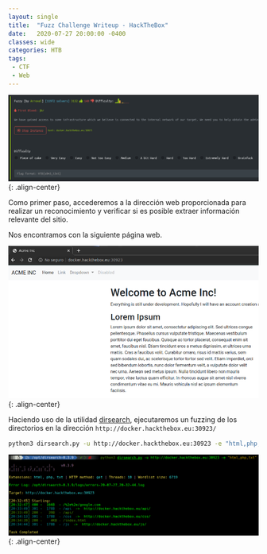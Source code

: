 ```yaml
---
layout: single
title:  "Fuzz Challenge Writeup - HackTheBox"
date:   2020-07-27 20:00:00 -0400
classes: wide
categories: HTB
tags:
 - CTF
 - Web
---
```


![Challenge Info](/images/HTB/Fuzz/01-web.png "Challenge Info"){: .align-center}

Como primer paso, accederemos a la dirección web proporcionada para realizar un reconocimiento y verificar si es posible extraer información relevante del sitio.

Nos encontramos con la siguiente página web.

![Sitio web](/images/HTB/Fuzz/02-web.png "Sitio web"){: .align-center}

Haciendo uso de la utilidad [dirsearch](https://github.com/maurosoria/dirsearch), ejecutaremos un fuzzing de los directorios en la dirección ```http://docker.hackthebox.eu:30923/```


```bash
python3 dirsearch.py -u http://docker.hackthebox.eu:30923 -e "html,php,txt"
```

![Directory Fuzzing](/images/HTB/Fuzz/03-fuzzing1.png "Directory Fuzzing"){: .align-center}